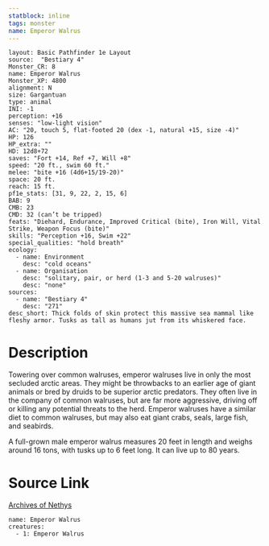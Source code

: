```yaml
---
statblock: inline
tags: monster
name: Emperor Walrus
---
```

```statblock
layout: Basic Pathfinder 1e Layout
source:  "Bestiary 4"
Monster_CR: 8
name: Emperor Walrus
Monster_XP: 4800
alignment: N
size: Gargantuan
type: animal
INI: -1
perception: +16
senses: "low-light vision"
AC: "20, touch 5, flat-footed 20 (dex -1, natural +15, size -4)"
HP: 126
HP_extra: ""
HD: 12d8+72
saves: "Fort +14, Ref +7, Will +8"
speed: "20 ft., swim 60 ft."
melee: "bite +16 (4d6+15/19-20)"
space: 20 ft.
reach: 15 ft.
pf1e_stats: [31, 9, 22, 2, 15, 6]
BAB: 9
CMB: 23
CMD: 32 (can’t be tripped)
feats: "Diehard, Endurance, Improved Critical (bite), Iron Will, Vital Strike, Weapon Focus (bite)"
skills: "Perception +16, Swim +22"
special_qualities: "hold breath"
ecology:
  - name: Environment
    desc: "cold oceans"
  - name: Organisation
    desc: "solitary, pair, or herd (1-3 and 5-20 walruses)"
    desc: "none"
sources:
  - name: "Bestiary 4"
    desc: "271"
desc_short: Thick folds of skin protect this massive sea mammal like fleshy armor. Tusks as tall as humans jut from its whiskered face.
```
# Description
Towering over common walruses, emperor walruses live in only the most secluded arctic areas. They might be throwbacks to an earlier age of giant animals or bred by druids to be superior arctic predators. They often live in the company of common walruses, but are far more aggressive, driving off or killing any potential threats to the herd. Emperor walruses have a similar diet to common walruses, but may also eat giant crabs, seals, large fish, and seabirds.

A full-grown male emperor walrus measures 20 feet in length and weighs around 16 tons, with tusks up to 6 feet long. It can live up to 80 years.
# Source Link
[Archives of Nethys](https://aonprd.com/MonsterDisplay.aspx?ItemName=Emperor%20Walrus)
```encounter-table
name: Emperor Walrus
creatures:
  - 1: Emperor Walrus
```
